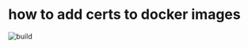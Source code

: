 # how to add certs to docker images

![build](https://github.com/alexanderankin/how-to-add-certs/actions/workflows/Gradle/badge.svg)

